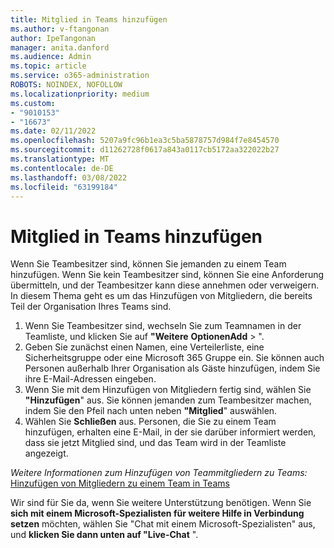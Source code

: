 ```yaml
---
title: Mitglied in Teams hinzufügen
ms.author: v-ftangonan
author: IpeTangonan
manager: anita.danford
ms.audience: Admin
ms.topic: article
ms.service: o365-administration
ROBOTS: NOINDEX, NOFOLLOW
ms.localizationpriority: medium
ms.custom:
- "9010153"
- "16673"
ms.date: 02/11/2022
ms.openlocfilehash: 5207a9fc96b1ea3c5ba5878757d984f7e8454570
ms.sourcegitcommit: d11262728f0617a843a0117cb5172aa322022b27
ms.translationtype: MT
ms.contentlocale: de-DE
ms.lasthandoff: 03/08/2022
ms.locfileid: "63199184"
---
```

# <a name="add-member-in-teams"></a>Mitglied in Teams hinzufügen

Wenn Sie Teambesitzer sind, können Sie jemanden zu einem Team hinzufügen. Wenn Sie kein Teambesitzer sind, können Sie eine Anforderung übermitteln, und der Teambesitzer kann diese annehmen oder verweigern. In diesem Thema geht es um das Hinzufügen von Mitgliedern, die bereits Teil der Organisation Ihres Teams sind.

1. Wenn Sie Teambesitzer sind, wechseln Sie zum Teamnamen in der Teamliste, und klicken Sie auf **"Weitere** **OptionenAdd**  > ".
2. Geben Sie zunächst einen Namen, eine Verteilerliste, eine Sicherheitsgruppe oder eine Microsoft 365 Gruppe ein. Sie können auch Personen außerhalb Ihrer Organisation als Gäste hinzufügen, indem Sie ihre E-Mail-Adressen eingeben.
3. Wenn Sie mit dem Hinzufügen von Mitgliedern fertig sind, wählen Sie **"Hinzufügen**" aus. Sie können jemanden zum Teambesitzer machen, indem Sie den Pfeil nach unten neben **"Mitglied**" auswählen.
4. Wählen Sie **Schließen** aus. Personen, die Sie zu einem Team hinzufügen, erhalten eine E-Mail, in der sie darüber informiert werden, dass sie jetzt Mitglied sind, und das Team wird in der Teamliste angezeigt.

*Weitere Informationen zum Hinzufügen von Teammitgliedern zu Teams:* [Hinzufügen von Mitgliedern zu einem Team in Teams](https://support.microsoft.com/office/add-members-to-a-team-in-teams-aff2249d-b456-4bc3-81e7-52327b6b38e9)

Wir sind für Sie da, wenn Sie weitere Unterstützung benötigen. Wenn Sie **sich mit einem Microsoft-Spezialisten für weitere Hilfe in Verbindung setzen** möchten, wählen Sie "Chat mit einem Microsoft-Spezialisten" aus, und **klicken Sie dann unten auf "Live-Chat** ".
